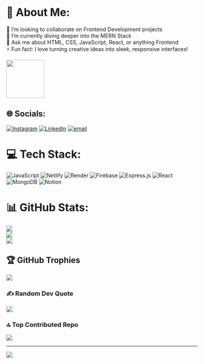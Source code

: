# 💫 About Me:
👯 I’m looking to collaborate on Frontend Development projects<br>🌱 I’m currently diving deeper into the MERN Stack<br>💬 Ask me about HTML, CSS, JavaScript, React, or anything Frontend<br>⚡ Fun fact: I love turning creative ideas into sleek, responsive interfaces!

<img src="https://user-images.githubusercontent.com/74038190/225813708-98b745f2-7d22-48cf-9150-083f1b00d6c9.gif" width="100vw">
<br>

## 🌐 Socials:
[![Instagram](https://img.shields.io/badge/Instagram-%23E4405F.svg?logo=Instagram&logoColor=white)](https://instagram.com/_.kpratik._) [![LinkedIn](https://img.shields.io/badge/LinkedIn-%230077B5.svg?logo=linkedin&logoColor=white)](https://linkedin.com/in/https://www.linkedin.com/in/pratikkore04) [![email](https://img.shields.io/badge/Email-D14836?logo=gmail&logoColor=white)](mailto:iampratikkore@gmail.com) 

# 💻 Tech Stack:
![JavaScript](https://img.shields.io/badge/javascript-%23323330.svg?style=for-the-badge&logo=javascript&logoColor=%23F7DF1E) ![Netlify](https://img.shields.io/badge/netlify-%23000000.svg?style=for-the-badge&logo=netlify&logoColor=#00C7B7) ![Render](https://img.shields.io/badge/Render-%46E3B7.svg?style=for-the-badge&logo=render&logoColor=white) ![Firebase](https://img.shields.io/badge/firebase-%23039BE5.svg?style=for-the-badge&logo=firebase) ![Express.js](https://img.shields.io/badge/express.js-%23404d59.svg?style=for-the-badge&logo=express&logoColor=%2361DAFB) ![React](https://img.shields.io/badge/react-%2320232a.svg?style=for-the-badge&logo=react&logoColor=%2361DAFB) ![MongoDB](https://img.shields.io/badge/MongoDB-%234ea94b.svg?style=for-the-badge&logo=mongodb&logoColor=white) ![Notion](https://img.shields.io/badge/Notion-%23000000.svg?style=for-the-badge&logo=notion&logoColor=white)
# 📊 GitHub Stats:
![](https://github-readme-stats.vercel.app/api?username=Pratikkore044&theme=dark&hide_border=false&include_all_commits=false&count_private=false)<br/>
![](https://nirzak-streak-stats.vercel.app/?user=Pratikkore044&theme=dark&hide_border=false)<br/>
![](https://github-readme-stats.vercel.app/api/top-langs/?username=Pratikkore044&theme=dark&hide_border=false&include_all_commits=false&count_private=false&layout=compact)

## 🏆 GitHub Trophies
![](https://github-profile-trophy.vercel.app/?username=Pratikkore044&theme=radical&no-frame=false&no-bg=false&margin-w=4)

### ✍️ Random Dev Quote
![](https://quotes-github-readme.vercel.app/api?type=horizontal&theme=radical)

### 🔝 Top Contributed Repo
![](https://github-contributor-stats.vercel.app/api?username=Pratikkore044&limit=5&theme=dark&combine_all_yearly_contributions=true)

---
[![](https://visitcount.itsvg.in/api?id=Pratikkore044&icon=0&color=0)](https://visitcount.itsvg.in)

<!-- Proudly created with GPRM ( https://gprm.itsvg.in ) -->
